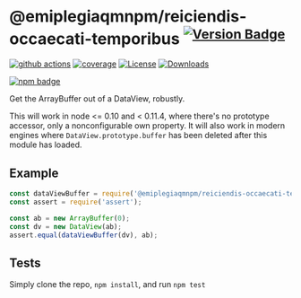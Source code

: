 # @emiplegiaqmnpm/reiciendis-occaecati-temporibus <sup>[![Version Badge][npm-version-svg]][package-url]</sup>

[![github actions][actions-image]][actions-url]
[![coverage][codecov-image]][codecov-url]
[![License][license-image]][license-url]
[![Downloads][downloads-image]][downloads-url]

[![npm badge][npm-badge-png]][package-url]

Get the ArrayBuffer out of a DataView, robustly.

This will work in node <= 0.10 and < 0.11.4, where there's no prototype accessor, only a nonconfigurable own property.
It will also work in modern engines where `DataView.prototype.buffer` has been deleted after this module has loaded.

## Example

```js
const dataViewBuffer = require('@emiplegiaqmnpm/reiciendis-occaecati-temporibus');
const assert = require('assert');

const ab = new ArrayBuffer(0);
const dv = new DataView(ab);
assert.equal(dataViewBuffer(dv), ab);
```

## Tests
Simply clone the repo, `npm install`, and run `npm test`

[package-url]: https://npmjs.org/package/@emiplegiaqmnpm/reiciendis-occaecati-temporibus
[npm-version-svg]: https://versionbadg.es/inspect-js/@emiplegiaqmnpm/reiciendis-occaecati-temporibus.svg
[deps-svg]: https://david-dm.org/inspect-js/@emiplegiaqmnpm/reiciendis-occaecati-temporibus.svg
[deps-url]: https://david-dm.org/inspect-js/@emiplegiaqmnpm/reiciendis-occaecati-temporibus
[dev-deps-svg]: https://david-dm.org/inspect-js/@emiplegiaqmnpm/reiciendis-occaecati-temporibus/dev-status.svg
[dev-deps-url]: https://david-dm.org/inspect-js/@emiplegiaqmnpm/reiciendis-occaecati-temporibus#info=devDependencies
[npm-badge-png]: https://nodei.co/npm/@emiplegiaqmnpm/reiciendis-occaecati-temporibus.png?downloads=true&stars=true
[license-image]: https://img.shields.io/npm/l/@emiplegiaqmnpm/reiciendis-occaecati-temporibus.svg
[license-url]: LICENSE
[downloads-image]: https://img.shields.io/npm/dm/@emiplegiaqmnpm/reiciendis-occaecati-temporibus.svg
[downloads-url]: https://npm-stat.com/charts.html?package=@emiplegiaqmnpm/reiciendis-occaecati-temporibus
[codecov-image]: https://codecov.io/gh/inspect-js/@emiplegiaqmnpm/reiciendis-occaecati-temporibus/branch/main/graphs/badge.svg
[codecov-url]: https://app.codecov.io/gh/inspect-js/@emiplegiaqmnpm/reiciendis-occaecati-temporibus/
[actions-image]: https://img.shields.io/endpoint?url=https://github-actions-badge-u3jn4tfpocch.runkit.sh/inspect-js/@emiplegiaqmnpm/reiciendis-occaecati-temporibus
[actions-url]: https://github.com/inspect-js/@emiplegiaqmnpm/reiciendis-occaecati-temporibus/actions
